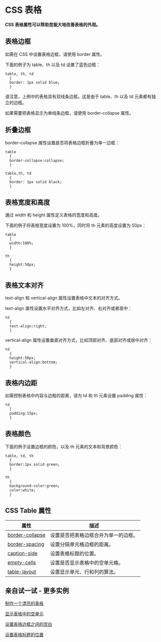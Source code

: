 
# CSS 表格




**CSS 表格属性可以帮助您极大地改善表格的外观。**

## 表格边框

如需在 CSS 中设置表格边框，请使用 border 属性。

下面的例子为 table、th 以及 td 设置了蓝色边框：

```
table, th, td
  {
  border: 1px solid blue;
  }

```



请注意，上例中的表格具有双线条边框。这是由于 table、th 以及 td 元素都有独立的边框。

如果需要把表格显示为单线条边框，请使用 border-collapse 属性。

## 折叠边框

border-collapse 属性设置是否将表格边框折叠为单一边框：

```
table
  {
  border-collapse:collapse;
  }

table,th, td
  {
  border: 1px solid black;
  }

```



## 表格宽度和高度

通过 width 和 height 属性定义表格的宽度和高度。

下面的例子将表格宽度设置为 100%，同时将 th 元素的高度设置为 50px：

```
table
  {
  width:100%;
  }

th
  {
  height:50px;
  }

```



## 表格文本对齐

text-align 和 vertical-align 属性设置表格中文本的对齐方式。

text-align 属性设置水平对齐方式，比如左对齐、右对齐或者居中：

```
td
  {
  text-align:right;
  }

```



vertical-align 属性设置垂直对齐方式，比如顶部对齐、底部对齐或居中对齐：

```
td
  {
  height:50px;
  vertical-align:bottom;
  }

```



## 表格内边距

如需控制表格中内容与边框的距离，请为 td 和 th 元素设置 padding 属性：

```
td
  {
  padding:15px;
  }

```



## 表格颜色

下面的例子设置边框的颜色，以及 th 元素的文本和背景颜色：

```
table, td, th
  {
  border:1px solid green;
  }

th
  {
  background-color:green;
  color:white;
  }

```



## CSS Table 属性

| 属性 | 描述 |
| --- | --- |
| [border-collapse](/cssref/pr_tab_border-collapse.asp) | 设置是否把表格边框合并为单一的边框。 |
| [border-spacing](/cssref/pr_tab_border-spacing.asp) | 设置分隔单元格边框的距离。 |
| [caption-side](/cssref/pr_tab_caption-side.asp) | 设置表格标题的位置。 |
| [empty-cells](/cssref/pr_tab_empty-cells.asp) | 设置是否显示表格中的空单元格。 |
| [table-layout](/cssref/pr_tab_table-layout.asp) | 设置显示单元、行和列的算法。 |

## 亲自试一试 - 更多实例

[制作一个漂亮的表格](/tiy/t.asp?f=csse_table_fancy)

[显示表格中的空单元](/tiy/t.asp?f=csse_table_empty-cells)

[设置表格边框之间的空白](/tiy/t.asp?f=csse_table_border-spacing)

[设置表格标题的位置](/tiy/t.asp?f=csse_table_caption-side)





